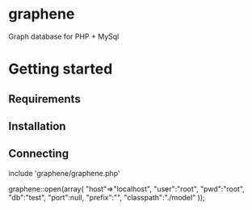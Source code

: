 # graphene
Graph database for PHP + MySql

# Getting started

## Requirements

## Installation

## Connecting

  include 'graphene/graphene.php'
  
  graphene::open(array(
    "host"=>"localhost",
    "user":"root",
    "pwd":"root",
    "db":"test",
    "port":null,
    "prefix":"",
    "classpath":"./model"
  ));





